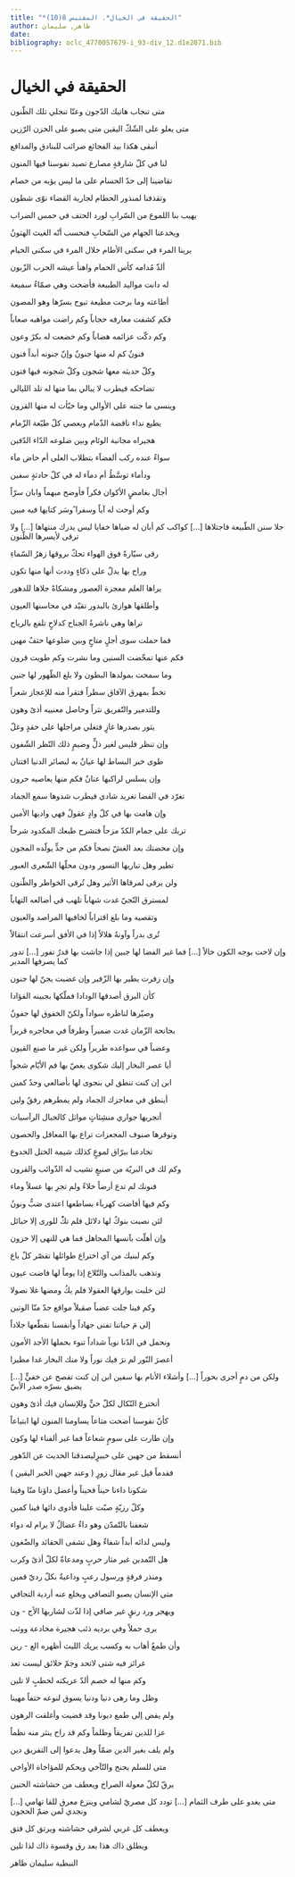 ```yaml
---
title: "*الحقيقة في الخيال*. المقتبس 8(10)"
author: ظاهر, سليمان
date: 
bibliography: oclc_4770057679-i_93-div_12.d1e2071.bib
---
```




#  الحقيقة في الخيال 


 متى تنجاب هاتيك الدّجون   وعنّا تنجلي تلك الظّنون  

 متى يعلو على الشّكّ اليقين   متى يصبو على الحزن الرّزين  

 أنبقى هكذا بيد الفجائع   ضرائب للبنادق والمدافع  

 لنا في كلّ شارقةٍ مصارع   تصيد نفوسنا فيها المنون  

 تقاضينا إلى حدّ الحسام   على ما ليس يؤبه من خصام  

 وتقذفنا لمنذور الحطام   لجارية القضاء نوّى شطون  

 يهيب بنا اللموع من السّرابِ   لورد الحتف في حمس الضراب  

 ويخدعنا الجهام من السّحابِ   فنحسب أنّه الغيث الهتونُ  

 يرينا المرء في سكنى الأطام   خلال المرء في سكنى الخيام  

 ألذّ مُدامه كأس الحمام   واهنأ عيشه الحرب الزّبون  

 له دانت مواليد الطبيعة   فأضحت وهي صمّاءٌ سميعة  

 أطاعته وما برحت مطيعة   تبوح بسرّها وهو المصون  

 فكم كشفت معارفه حجاباً   وكم راضت مواهبه صعاباً  

 وكم دكّت عزائمه هضاباً   وكم خضعت له بكرٌ وعون  

 فنونٌ كم له منها جنونٌ   وإنّ جنونه أبداً فنون  

 وكلّ حديثه معها شجون   وكلّ شجونه فيها فتون  

 تضاحكه فيطرب لا يبالي   بما منها له تلد الليالي  

 وينسى ما جنته على الأوالي   وما خبّأت له منها القرون  

 يطيع نداء ناقضة الذّمام   ويعصي كلّ طيّعة الزّمام  

 هجيراه مجانبة الوئام   وبين ضلوعه الدّاء الدّفين  

 سواءٌ عنده ركب ألفضاََء   بتطلاب العلى أم خاض ماَء  

 ودأماء توسَّطُ أم دماَء   له في كلّ حادثةٍ سفين  

 أجال بغامضٍِ الأكوان فكراً   فأوضح مبهماً وابان سرّاً  

 وكم أوحت له آياً وسفرا   ًوسَر كتابها فيه مبين  

 جلا سنن الطّبيعة فاجتلاها  [...]  كواكب كم أبان له ضياها   خفايا ليس يدرك منتهاها  [...]  ولا ترقى لأيسرها الظّنون 

 رقى سيّارةً فوق الهواء   تحكّ بروقها زهرُ السّماءِ  

 وراح بها يدلّ على ذكاءٍ   وددت أنها منها تكون  

 يراها العلم معجزة العصور   ومشكاةً جلاها للدهور  

 وأطلقها هوازئ بالبدور   تقيّد في محاسنها العيون  

 تراها وهي ناشرةُ الجناح   كدلاحٍ تلفع بالرياح  

 فما حملت سوى أجلٍ متاحٍ   وبين ضلوعها حتفٌ مهين  

 فكم عنها تمخّضت السنين   وما نشرت وكم طويت قرون  

 وما سمحت بمولدها البطون   ولا بلغ الظّهور لها جنين  

 تخطّ بمهرق الآفاق سطراً   فتقرأ منه للإعجاز شعراً  

 وللتدمير والتّفريق نثراً   وحاصل معنييه أذىً وهون  

 يثور بصدرها غازٍ فتغلي   مراجلها على حقدٍ وغلّ  

 وإن تنظر فليس لغير ذلٍّ   وضيمٍ ذلك النّظر الشّفون  

 طوى خبر البساط لها عيانٌ   به لبصائر الدنيا افتتان  

 وإن يسلس لراكبها عنانٌ   فكم منها يعاصيه حرون  

 تغرّد في الفضا تغريد شادي   فيطرب شدوها سمع الجماد  

 وإن هامت بها في كلّ وادٍ   عقولٌ فهي واديها الأمين  

 تريك على جمام الكدّ مزحاً   فتشرح طبعك المكدود شرحاً  

 وإن محضتك بعد الغشّ نصحاً   فكم من جدٍّ يولّده المجون  

 تطير وهل تباريها النسور   ودون محلّها الشّعرى العبور  

 ولن يرقى لمرقاها الأثير   وهل تُرقى الخواطر والظّنون  

 لمسترق النّجيّ غدت شهاباً   تلهب في أضالعه التهاباً  

 وتقصيه وما بلغ اقتراباً   لخافيها المراصد والعيون  

 تُرى بدراً وآونةً هلالاً   إذا في الأفق أسرعت انتقالاً  

 وإن لاحت بوجه الكون خالاً  [...]  فما غير الفضا لها جبين   إذا جاشت بها قدرٌ تفور  [...]  تدور كما يصرفها المدير 

 وإن زفرت يطير بها الزّفير   وإن غضبت يجنّ لها جنون  

 كأن البرق أصدقها الودادا   فملّكها بجبينه الفؤادا  

 وصيّرها لناظره سواداً   ولكنّ الخفوق لها جفونٌ  

 بجانحة الزّمان غدت ضميراً   وطرفاً في محاجره قريراً  

 وعضباً في سواعده طريراً   ولكن غير ما صنع القيون  

 أيا عصر البخار إليك شكوى   يغصّ بها فم الأيّام شجواً  

 ابن إن كنت تنطق لي بنجوى   لها بأضالعي وجدٌ كمين  

 أينطق في معاجزك الجماد   ولم يمطرهم رفقٌ ولين  

 أتجريها جواري منشِئاتٍ   مواثل كالجبال الرآسيات  

 وتوقرها صنوف المجعزات   تراع بها المعاقل والحصون  

 تخادعنا ببرّاق لموعٍ   كذلك شيمة الختل الخدوع  

 وكم لك في البريّة من صنيعٍ   تشيب له الذّوائب والقرون  

 فنونك لم تدع أرضاً خلاءً   ولم تجرِ بها عسلاً وماء  

 وكم فيها أفاضت كهرباَء   بساطعها اعتدى ضبٌّ ونونُ  

 لئن نصبت بنوكٌ لها دلائل   فلم تكًُ للورى إلا حبائل  

 وإن أهلّت بآنسها المجاهل   فما هي للنهى إلا حزون  

 وكم لبنيك من آي اختراع   طوائلها تقصّر كلّ باع  

 وتذهب بالمذانب والتّلاع   إذا يوماً لها فاضت عيون  

 لئن خلبت بوارقها العقولا   فلم يكُ ومضها غلا نصولا  

 وكم فينا جلت عضباً صقيلاً   مواقع حدّ منّا الوتين  

 إلى مَ حياتنا تفنى جهاداً   وأنفسنا نقطّعها جلاداً  

 ونحمل في الدّنا نوباً شداداً   تنوء بحملها الأجد الأمون  

 أعصرَ النّور لم نرَ فيك نوراً   ولا منك البخار غدا مطيرا  

 ولكن من دمٍ أجرى بحوراً  [...]  وأشلاء الأنام بها سفين   ابن إن كنت تفصح عن خفيٍّ  [...]  يضيق بسرّه صدر الأبيّ 

 أتخترع النّكال لكلّ حيٍّ   وللإنسان فيك أذىً وهون  

 كأنّ نفوسنا أضحت متاعاً   يساومنا المنون لها ابتياعاً  

 وإن طارت على سومٍ شعاعاً   فما غير ألفناء لها وكون  

 أنسقط من جهين على خبيرٍليصدقنا الحديث عن الدّهور 

 فقدماً قيل غير مقال زورٍ  ( وعند جهين الخبر اليقين ) 

 شكونا داءنا حيناً فحيناً   وأعضل داؤنا منّا وفينا  

 وكلّ رزيّةٍ صبّت علينا   فأدوى دائها فينا كمين  

 شغفنا بالتّمدّن وهو داءٌ   عضالٌ لا يرام له دواء  

 وليس لدائه أبداً شفاءٌ   وهل تشفى الحقائد والضّغون  

 هل التّمدين غير مثار حربٍ   ومدعاةٌ لكلّ أذىً وكرب  

 ومنذر فرقةٍ ورسول رعبٍ   وداعيةٌ بكلّ رديّ قمين  

 متى الإنسان يصبو التصافي   ويخلع عنه أردية التجافي  

 ويهجر ورد رنقٍ غير صافي   إذا لذّت لشاربها الأج - ون  

 يرى حملاً وفي برديه ذئب   هجيرة مخادعة ووثب  

 وأن طمعٌ أهاب به وكسب   يريك الليث أظهره الع - رين  

 غرائز فيه شتى لاتحد   وجمّ خلائق ليست تعد  

 وكم منها له خصم ألدّ   عريكته لخطبٍ لا تلين  

 وظل وما رهى دنيا ودنيا   يسوق لنوعه حتفاً مهينا  

 ولم يقض إلى طمع ديونا   وقد قضيت وأغلقت الرهون  

 عزا للدين تفريقاً وظلماً   وكم قد راح ينثر منه نظماً  

 ولم يلف بغير الدين ضمّاً   وهل يدعوا إلى التفريق دين  

 متى للسلم يجنح والتّآخي   ويحكم للمؤاخاة الأواخي  

 يرقّ لكلّ معولة الصراخ   ويعطف من حشاشته الحنين  

 متى يغدو على طرف الثمام  [...]  تودد كل مصريّ لشامي   وينزع معرق للقا تهامي  [...]  ونجدي لمن ضمّ الحجون 

 ويعطف كل غربي لشرقي   حشاشته ويرتق كل فتق  

 ويطلق ذاك هذا بعد رق   وقسوة ذاك لذا تلين  

 النبطية  سليمان  ظاهر 
